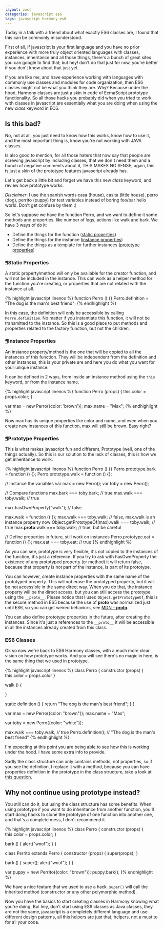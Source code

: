 ```yaml
---
layout: post
categories: javascript es6
tags: javascript harmony es6
---
```

Today in a talk with a friend about what exactly ES6 classes are, I found that this can be commonly misunderstood.

First of all, if javascript is your first language and you have no prior experience with more truly object oriented languages with classes, instances, inheritance and all those things, there's a bunch of great sites you can google to find that; but hey! don't do that just for now, you're better if you don't know about that just yet.

If you are like me, and have experience working with languages with commonly use classes and modules for code organization, then ES6 classes might not be what you think they are. Why? Because under the hood, Harmony classes are just a skin in code of EcmaScript prototype functionality. So all those hacks you probably did when you tried to work with classes in javascript are essentially what you are doing when using the new *class* keyword in EC6.

## Is this bad?

No, not at all, you just need to know how this works, know how to use it, and the most important thing is, know you're not working with JAVA classes.

Is also good to mention, for all those haters that now say that people are screwing javascript by including classes, that we don't need them and a bunch of negative comments about it, THIS MAKES NO SENSE, again, this is just a skin of the prototype features javascript already has.

Let's get back a little bit and forget we have this new *class* keyword, and review how prototype works.

*Disclaimer*: I use the spanish words casa (house), casita (little house), perro (dog), perrito (puppy) for test variables instead of boring foo/bar hello world. Don't get confuse by them :)

So let's suppose we have the function Perro, and we want to define it some methods and properties, like number of legs, actions like walk and bark. We have 3 ways of do it:

- Define the things for the function ([static properties](#static-properties))
- Define the things for the instance ([instance properties](#instance-properties))
- Define the things as a template for further instances ([prototype properties](#prototype-properties))

### [&para;](#static-properties)Static Properties

A static property/method will only be available for the creator function, and will not be included in the instance. This can work as a helper method for the function you're creating, or properties that are not related with the instance at all.

{% highlight javascript linenos %}
function Perro () {}
Perro.definition = "The dog is the man's best friend";
{% endhighlight %}

In this case, the definition will only be accessible by calling `Perro.definition`. No matter if you instantiate this function, it will not be transmitted to the instance. So this is a good place to put methods and properties related to the factory function, but not the children.

### [&para;](#instance-properties)Instance Properties

An instance property/method is the one that will be copied to all the instances of this function. They will be independent from the definition and other instances, this is your private are and here you do what you want for your unique instance.

It can be defined in 2 ways, from inside an instance method using the `this` keyword, or from the instance name.

{% highlight javascript linenos %}
function Perro (props) {
  this.color = props.color;
}

var max = new Perro({color: 'brown'});
max.name = "Max";
{% endhighlight %}

Now max has its unique properties like color and name, and even when you create new instances of this function, max will still be brown. Easy right?

### [&para;](#prototype-properties)Prototype Properties

This is what makes javascript fun and different, Prototype (well, one of the things actually). So this is our solution to the lack of classes, this is how we get inheritance to work.

{% highlight javascript linenos %}
function Perro () {}
Perro.prototype.bark = function () {};
Perro.prototype.walk = function () {};

// Instance the variables
var max = new Perro();
var toby = new Perro();

// Compare functions
max.bark === toby.bark; // true
max.walk === toby.walk; // true

max.hasOwnProperty("walk"); // false

max.walk = function () {};
max.walk === toby.walk; // false, max.walk is an instance property now
Object.getPrototypeOf(max).walk === toby.walk; // true
max.__proto__.walk === toby.walk; // true, but be careful

// Define properties in future, still work on instances
Perro.prototype.eat = function () {};
max.eat === toby.eat; // true
{% endhighlight %}

As you can see, prototype is very flexible, it's not copied to the instances of the function, it's just a reference. If you try to ask with hasOwnProperty the existence of any prototyped property (or method) it will return false, because that property is not part of the instance, is part of its prototype.

You can however, create instance properties with the same name of the prototyped property. This will not erase the prototyped property, but it will be not accessible in the same direct way. When you do that, the instance property will be the direct access, but you can still access the prototype using the `__proto__`. Please notice that I used `Object.getPrototypeOf`, this is the secure method in ES5 because the use of __proto__ was normalized just until ES6, so you can get weired behaviors, see [MDN - __proto__](https://developer.mozilla.org/en-US/docs/Web/JavaScript/Reference/Global_Objects/Object/proto).

You can also define prototype properties in the future, after creating the instances. Since it's just a references to the `__proto__` it will be accessible in all the instances already created from this class.

### ES6 Classes

Ok so now we're back to ES6 Harmony classes, with a much more clear vision on how prototype works. And you will see there's no magic in here, is the same thing that we used in prototype.

{% highlight javascript linenos %}
class Perro {
  constructor (props) {
    this.color = props.color
  }

  walk () {

  }

  static definition () {
    return "The dog is the man's best friend";
  }
}

var max = new Perro({color: "brown"});
max.name = "Max";

var toby = new Perro({color: "white"});

max.walk === toby.walk; // true
Perro.definition(); // "The dog is the man's best friend"
{% endhighlight %}

I'm expecting at this point you are being able to see how this is working under the hood. I have some extra info to provide.

Sadly the class structure can only contains methods, not properties, so if you see the definition, I replace it with a method, because you can have properties definition in the prototype in the class structure, take a look at [this question](http://stackoverflow.com/a/22986568/1450411).

## Why not continue using prototype instead?

You still can do it, but using the class structure has some benefits. When using prototype if you want to do inheritance from another function, you'll start doing hacks to clone the prototype of one function into another one, and that's a complete mess, I don't recommend it.

{% highlight javascript linenos %}
class Perro {
  constructor (props) {
    this.color = props.color;
  }

  bark () {
    alert("woof");
  }
}

class Perrito extends Perro {
  constructor (props) {
    super(props);
  }

  bark () {
    super();
    alert("wouf");
  }
}

var puppy = new Perrito({color: "brown"});
puppy.bark();
{% endhighlight %}

We have a nice feature that we used to use a hack. `super()` will call the inherited method (constructor or any other polymorphic method).

Now you have the basics to start creating classes in Harmony knowing what you're doing. But hey, don't start using ES6 classes as Java classes, they are not the same, javascript is a completely different language and use different design patterns, all this helpers are just that, helpers, not a must to for all your code.
